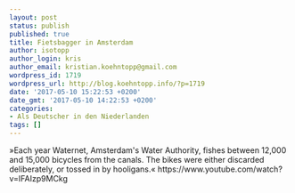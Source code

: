 ```yaml
---
layout: post
status: publish
published: true
title: Fietsbagger in Amsterdam
author: isotopp
author_login: kris
author_email: kristian.koehntopp@gmail.com
wordpress_id: 1719
wordpress_url: http://blog.koehntopp.info/?p=1719
date: '2017-05-10 15:22:53 +0200'
date_gmt: '2017-05-10 14:22:53 +0200'
categories:
- Als Deutscher in den Niederlanden
tags: []
---
```

<p>»Each year Waternet, Amsterdam's Water Authority, fishes between 12,000 and 15,000 bicycles from the canals. The bikes were either discarded deliberately, or tossed in by hooligans.« https://www.youtube.com/watch?v=IFAIzp9MCkg</p>
